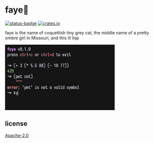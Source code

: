 # faye🦋

[![status-badge](https://ci.codeberg.org/api/badges/12559/status.svg)](https://ci.codeberg.org/repos/12559)
[![crates.io](https://img.shields.io/crates/v/faye.svg)](https://crates.io/crates/faye)

faye is the name of coquettish tiny grey cat, the middle name of a pretty ombre girl in Missouri, and this lil lisp

![scrot](meta/scrot.png)

## license

[Apache-2.0](LICENSE)